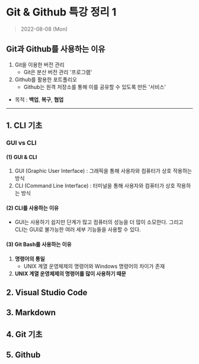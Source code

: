 # Git & Github 특강 정리 1
> 2022-08-08 (Mon)

## Git과 Github를 사용하는 이유
1. Git을 이용한 버전 관리
   * Git은 분산 버전 관리 '프로그램'
2. Github를 활용한 포트폴리오
   * Github는 원격 저장소를 통해 이를 공유할 수 있도록 만든 '서비스'

* 목적 : **백업**, **복구**, **협업**
---
## 1. CLI 기초
### GUI vs CLI
#### (1) GUI & CLI
1. GUI (Graphic User Interface) : 그래픽을 통해 사용자와 컴퓨터가 상호 작용하는 방식
2. CLI (Command Line Interface) : 터미널을 통해 사용자와 컴퓨터가 상호 작용하는 방식
#### (2) CLI를 사용하는 이유
* GUI는 사용하기 쉽지만 단계가 많고 컴퓨터의 성능을 더 많이 소모한다. 그리고 CLI는 GUI로 불가능한 여러 세부 기능들을 사용할 수 있다.
#### (3) Git Bash를 사용하는 이유
1. **명령어의 통일**
   * UNIX 계열 운영체제의 명령어와 Windows 명령어의 차이가 존재
2. **UNIX 계열 운영체제의 명령어를 많이 사용하기 때문**
## 2. Visual Studio Code
## 3. Markdown
## 4. Git 기초
## 5. Github
